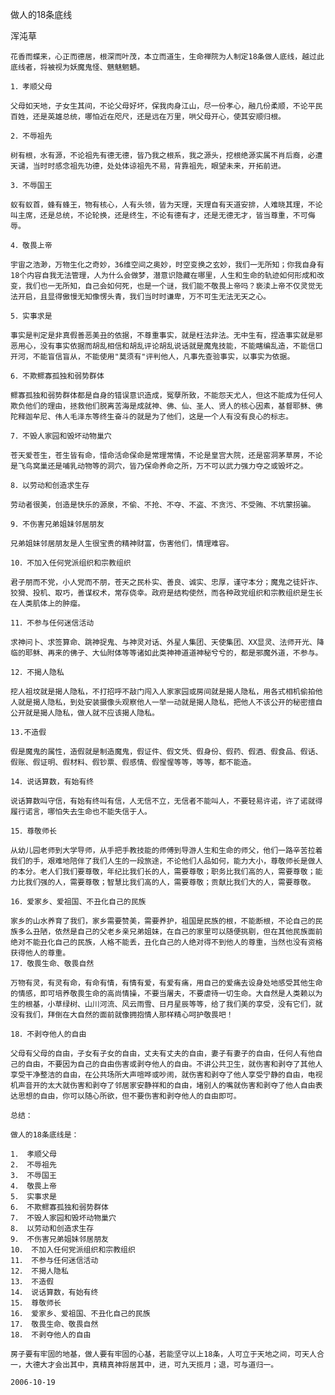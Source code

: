 做人的18条底线

浑沌草


    花香而蝶来，心正而德居，根深而叶茂，本立而道生，生命禅院为人制定18条做人底线，越过此底线者，将被视为妖魔鬼怪、魑魅魍魉。

    1．孝顺父母

    父母如天地，子女生其间，不论父母好坏，保我肉身江山，尽一份孝心，融几份柔顺，不论平民百姓，还是英雄总统，哪怕近在咫尺，还是远在万里，哄父母开心，使其安顺归根。

    2．不辱祖先

    树有根，水有源，不论祖先有德无德，皆乃我之根系，我之源头，挖根绝源实属不肖后裔，必遭天谴，当时时感念祖先功德，处处体谅祖先不易，背靠祖先，眼望未来，开拓前进。

    3．不辱国王

    蚁有蚁首，蜂有蜂王，物有核心，人有头领，皆为天理，天理自有天道安排，人难晓其理，不论叫主席，还是总统，不论轮换，还是终生，不论有德有才，还是无德无才，皆当尊重，不可侮辱。

    4．敬畏上帝

    宇宙之浩渺，万物生化之奇妙，36维空间之奥妙，时空变换之玄妙，我们一无所知；你我自身有18个内容自我无法管理，人为什么会做梦，潜意识隐藏在哪里，人生和生命的轨迹如何形成和改变，我们也一无所知，自己会如何死，也是一个谜，我们能不敬畏上帝吗？亵渎上帝不仅灵觉无法开启，且显得傲慢无知像愣头青，我们当时时谦卑，万不可生无法无天之心。

    5．实事求是

    事实是判定是非真假善恶美丑的依据，不尊重事实，就是枉法非法。无中生有，捏造事实就是邪恶用心，没有事实依据而胡乱相信和胡乱评论胡乱说话就是魔鬼技能，不能瞎编乱造，不能信口开河，不能盲信盲从，不能使用"莫须有"评判他人，凡事先查验事实，以事实为依据。

    6．不欺鳏寡孤独和弱势群体

    鳏寡孤独和弱势群体都是自身的错误意识造成，冤孽所致，不能怨天尤人，但这不能成为任何人欺负他们的理由，拯救他们脱离苦海是成就神、佛、仙、圣人、贤人的核心因素，基督耶稣、佛陀释迦牟尼、伟人毛泽东等终生奋斗的就是为了他们，这是一个人有没有良心的标志。

    7．不毁人家园和毁坏动物巢穴

    苍天爱苍生，苍生皆有命，惜命活命保命是常理常情，不论是皇宫大院，还是窑洞茅草房，不论是飞鸟窝巢还是哺乳动物等的洞穴，皆乃保命养命之所，万不可以武力强力夺之或毁坏之。

    8．以劳动和创造求生存

    劳动者很美，创造是快乐的源泉，不偷、不抢、不夺、不盗、不贪污、不受贿、不坑蒙拐骗。

    9．不伤害兄弟姐妹邻居朋友

    兄弟姐妹邻居朋友是人生很宝贵的精神财富，伤害他们，情理难容。

    10．不加入任何党派组织和宗教组织

    君子朋而不党，小人党而不朋，苍天之民朴实、善良、诚实、忠厚，谨守本分；魔鬼之徒奸诈、狡猾、投机、取巧，善谋权术，常存侥幸。政府是结构使然，而各种政党组织和宗教组织是生长在人类肌体上的肿瘤。

    11．不参与任何迷信活动

    求神问卜、求签算命、跳神捉鬼、与神灵对话、外星人集团、天使集团、XX显灵、法师开光、降临的耶稣、再来的佛子、大仙附体等等诸如此类神神道道神秘兮兮的，都是邪魔外道，不参与。

    12．不揭人隐私

    挖人祖坟就是揭人隐私，不打招呼不敲门闯入人家家园或房间就是揭人隐私，用各式相机偷拍他人就是揭人隐私，到处安装摄像头观察他人一举一动就是揭人隐私，把他人不该公开的秘密擅自公开就是揭人隐私，做人就不应该揭人隐私。

    13.不造假

    假是魔鬼的属性，造假就是制造魔鬼，假证件、假文凭、假身份、假药、假酒、假食品、假话、假账、假证明、假材料、假钞票、假感情、假惺惺等等，等等，都不能造。

    14．说话算数，有始有终

    说话算数叫守信，有始有终叫有信，人无信不立，无信者不能叫人，不要轻易许诺，许了诺就得履行诺言，哪怕失去生命也不能失信于人。

    15．尊敬师长

    从幼儿园老师到大学导师，从手把手教技能的师傅到导游人生和生命的师父，他们一路辛苦拉着我们的手，艰难地陪伴了我们人生的一段旅途，不论他们人品如何，能力大小，尊敬师长是做人的本分。老人们我们要尊敬，年纪比我们长的人，需要尊敬；职务比我们高的人，需要尊敬；能力比我们强的人，需要尊敬；智慧比我们高的人，需要尊敬；贡献比我们大的人，需要尊敬。

    16．爱家乡、爱祖国、不丑化自己的民族

    家乡的山水养育了我们，家乡需要赞美，需要养护，祖国是民族的根，不能断根，不论自己的民族多么丑陋，依然是自己的父老乡亲兄弟姐妹，在自己的家里可以随便挑剔，但在其他民族面前绝对不能丑化自己的民族，人格不能丢，丑化自己的人绝对得不到他人的尊重，当然也没有资格获得他人的尊重。
    17．敬畏生命、敬畏自然

    万物有灵，有灵有命，有命有情，有情有爱，有爱有痛，用自己的爱痛去设身处地感受其他生命的情感，即可培养敬畏生命的高尚情操，不要当屠夫，不要虐待一切生命。大自然是人类赖以为生的根基，小草绿树、山川河流、风云雨雪、日月星辰等等，给了我们美的享受，没有它们，就没有我们，拜倒在大自然的面前就像拥抱情人那样精心呵护敬畏吧！

    18．不剥夺他人的自由

    父母有父母的自由，子女有子女的自由，丈夫有丈夫的自由，妻子有妻子的自由，任何人有他自己的自由，不要因为自己的自由伤害或剥夺他人的自由。不讲公共卫生，就伤害和剥夺了其他人享受干净整洁的自由，在公共场所大声喧哗或吵闹，就伤害和剥夺了他人享受宁静的自由，电视机声音开的太大就伤害和剥夺了邻居家安静祥和的自由，堵别人的嘴就伤害和剥夺了他人自由表达思想的自由，你可以随心所欲，但不要伤害和剥夺他人的自由即可。

    总结：

    做人的18条底线是：

    1． 孝顺父母
    2． 不辱祖先
    3． 不辱国王
    4． 敬畏上帝
    5． 实事求是
    6． 不欺鳏寡孤独和弱势群体
    7． 不毁人家园和毁坏动物巢穴
    8． 以劳动和创造求生存
    9． 不伤害兄弟姐妹邻居朋友
    10． 不加入任何党派组织和宗教组织
    11． 不参与任何迷信活动
    12． 不揭人隐私
    13． 不造假
    14． 说话算数，有始有终
    15． 尊敬师长
    16． 爱家乡、爱祖国、不丑化自己的民族
    17． 敬畏生命、敬畏自然
    18． 不剥夺他人的自由

    房子要有牢固的地基，做人要有牢固的心基，若能坚守以上18条，人可立于天地之间，可天人合一，大德大才会出其中，真精真神将居其中，进，可九天揽月；退，可与道归一。

    2006-10-19



